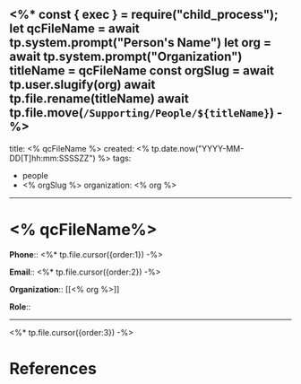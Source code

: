 <%*
  const { exec } = require("child_process");
  let qcFileName = await tp.system.prompt("Person's Name")
  let org = await tp.system.prompt("Organization")
  titleName = qcFileName
  const orgSlug = await tp.user.slugify(org)
  await tp.file.rename(titleName)
  await
  tp.file.move(`/Supporting/People/${titleName}`)
-%>
---
title: <% qcFileName %>
created: <% tp.date.now("YYYY-MM-DD[T]hh:mm:SSSSZZ") %>
tags:
- people
- <% orgSlug %>
organization: <% org %>
---
# <% qcFileName%>
**Phone**:: <%* tp.file.cursor({order:1}) -%>

**Email**:: <%* tp.file.cursor({order:2}) -%>

**Organization**:: [[<% org %>]]

**Role**::

---
<%* tp.file.cursor({order:3}) -%>

# References